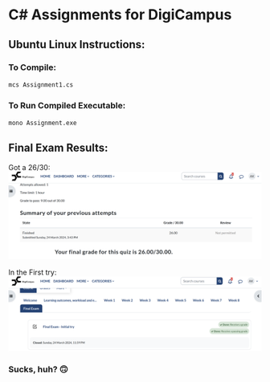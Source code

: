 # C# Assignments for DigiCampus

## Ubuntu Linux Instructions:

### To Compile:
```bash
mcs Assignment1.cs
```

### To Run Compiled Executable:
```bash
mono Assignment.exe
```

## Final Exam Results:
Got a 26/30: 
![Got a 26/30!](<Screenshot from 2024-03-31 15-10-47.png>)

In the First try:
![Passed in the First Try](<Screenshot from 2024-03-31 15-09-07.png>)

### Sucks, huh? 🙃